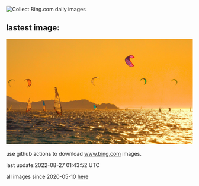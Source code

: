 ![Collect Bing.com daily images](https://github.com/counter2015/bing-daily-images/workflows/Collect%20Bing.com%20daily%20images/badge.svg)
## lastest image:
![](images/PeljesacWind.jpg)

use github actions to download www.bing.com images.

last update:2022-08-27 01:43:52 UTC

all images since 2020-05-10 [here](https://github.com/counter2015/bing-daily-images/tree/master/images) 
